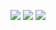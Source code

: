 
![](https://i.pinimg.com/564x/57/7e/31/577e31e3c03ec557e1b0fe928d36832b.jpg)
![](https://media.discordapp.net/attachments/1168228363631083530/1168230744204775465/5907842D-1E05-4A13-93B6-DFB85C900484.jpg?ex=655102aa&is=653e8daa&hm=d1302dd4228f732ca5d297d538fcbbc56d10ee3a578f8a9ebd627cf0568aa857&=&width=556&height=512)
![](https://media.discordapp.net/attachments/1168228363631083530/1168228405855137842/IMG_3689.png?ex=6551007c&is=653e8b7c&hm=03df8455f5747f1c88537731dbba2a5ef903b6ac636fcf952901494e3f67ccc1&=&width=582&height=512)
